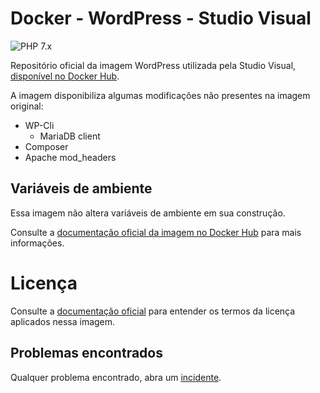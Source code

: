 # Docker - WordPress - Studio Visual

![PHP 7.x](https://github.com/studiovisual/docker-wordpress/workflows/Cria%20imagem%20e%20envia%20ao%20Docker%20Hub/badge.svg?branch=php7.4-apache)

Repositório oficial da imagem WordPress utilizada pela Studio Visual, [disponível no Docker Hub](https://hub.docker.com/repository/docker/studiovisualcombr/wordpress).

A imagem disponibiliza algumas modificações não presentes na imagem original:

* WP-Cli
    * MariaDB client
* Composer
* Apache mod_headers

## Variáveis de ambiente

Essa imagem não altera variáveis de ambiente em sua construção.

Consulte a [documentação oficial da imagem no Docker Hub](https://github.com/docker-library/docs/tree/master/wordpress#how-to-use-this-image)
para mais informações.

# Licença

Consulte a [documentação oficial](https://github.com/docker-library/docs/tree/master/wordpress#how-to-use-this-image)
para entender os termos da licença aplicados nessa imagem.

## Problemas encontrados

Qualquer problema encontrado, abra um [incidente](https://github.com/studiovisual/docker-wordpress/issues).

